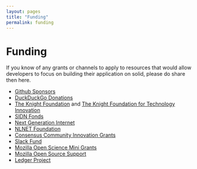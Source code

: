 ```yaml
---
layout: pages
title: "Funding"
permalink: funding
---
```


# Funding
If you know of any grants or channels to apply to resources that would allow developers to focus on building their application on solid, please do share then here.

* [Github Sponsors](https://github.com/sponsors)
* [DuckDuckGo Donations](https://duckduckgo.com/donations)
* [The Knight Foundation](https://knightfoundation.org) and [The Knight Foundation for Technology Innovation](https://knightfoundation.org/programs/technology)
* [SIDN Fonds](https://www.sidnfonds.nl/excerpt/)
* [Next Generation Internet](https://www.ngi.eu)
* [NLNET Foundation](https://nlnet.nl)
* [Consensus Community Innovation Grants](http://agree.org/)
* [Slack Fund](https://slack.com/developers/fund)
* [Mozilla Open Science Mini Grants](https://docs.google.com/document/d/1EJXg9G01CG7dBRbmbZzFnB9Bex2ibAVza_4xE8iqQqI/edit)
* [Mozilla Open Source Support](https://www.mozilla.org/en-US/moss/)
* [Ledger Project](https://ledgerproject.eu)
